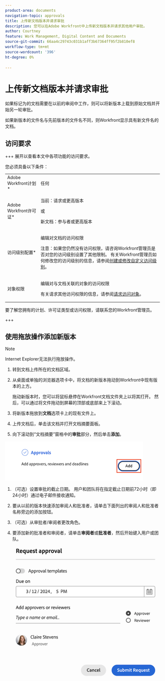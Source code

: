 ```yaml
---
product-area: documents
navigation-topic: approvals
title: 上传新文档版本并请求审批
description: 您可以在Adobe Workfront中上传新文档版本并请求其他用户审批。
author: Courtney
feature: Work Management, Digital Content and Documents
source-git-commit: 66aa4c29743c031b1aff3b67364ff95f2b810ef8
workflow-type: tm+mt
source-wordcount: '396'
ht-degree: 0%

---
```



# 上传新文档版本并请求审批

如果标记为的文档需要在以前的审阅中工作，则可以将新版本上载到原始文档并开始另一轮审批。

如果新版本的文件名与先前版本的文件名不同，则Workfront显示具有新文件名的文档。

## 访问要求

+++ 展开以查看本文中各项功能的访问要求。

您必须具备以下条件：

<table style="table-layout:auto"> 
 <col> 
 </col> 
 <col> 
 </col> 
 <tbody> 
  <tr> 
   <td role="rowheader">Adobe Workfront计划*</td> 
   <td> <p> 任何</p> </td> 
  </tr> 
  <tr> 
   <td role="rowheader">Adobe Workfront许可证*</td> 
   <td> <p>当前：请求或更高版本</p>
   或
   <p>新文档：参与者或更高版本</p> </td> 
  </tr> 
  <tr data-mc-conditions=""> 
   <td role="rowheader">访问级别配置*</td> 
   <td> <p>编辑对文档的访问权限</p> <p>注意：如果您仍然没有访问权限，请咨询Workfront管理员是否对您的访问级别设置了其他限制。 有关Workfront管理员如何修改您的访问级别的信息，请参阅<a href="/help/quicksilver/administration-and-setup/add-users/configure-and-grant-access/create-modify-access-levels.md" class="MCXref xref">创建或修改自定义访问级别</a>。</p> </td> 
  </tr> 
  <tr data-mc-conditions=""> 
   <td role="rowheader">对象权限</td> 
   <td> <p>编辑对与文档关联的对象的访问权限</p> <p>有关请求其他访问权限的信息，请参阅<a href="/help/quicksilver/workfront-basics/grant-and-request-access-to-objects/grant-and-request-access-to-objects.md" class="MCXref xref">请求访问对象</a>。</p> </td> 
  </tr> 
 </tbody> 
</table>

要了解您拥有的计划、许可证类型或访问权限，请联系您的Workfront管理员。

+++

## 使用拖放操作添加新版本

>[!NOTE]
>
>Internet Explorer无法执行拖放操作。

1. 转到文档上传所在的文档区域。
1. 从桌面或单独的浏览器选项卡中，将文档的新版本拖动到Workfront中现有版本的上方。

   拖动新版本时，您可以将鼠标悬停在Workfront文档文件夹上以将其打开。 然后，可以通过将文件拖动到屏幕的顶部或底部来上下滚动。

1. 将新版本拖放到&#x200B;**文档**&#x200B;选项卡上的现有文件上。

1. 上传文档后，单击该文档并打开文档摘要面板。

1. 向下滚动到“文档摘要”窗格中的&#x200B;**审批**&#x200B;部分，然后单击&#x200B;**添加**。

![](assets/doc-summary-add-approvers.png)

1. （可选）设置审批的截止日期。 用户和团队将在指定截止日期前72小时（即24小时）通过电子邮件接收通知。

1. 要从以前的版本快速添加审阅人和批准者，请单击下面列出的审阅人和批准者名称旁边的添加按钮。
   <!--need screenshot when working-->

1. （可选）从审批者/审阅者更改角色。

1. 要添加新的批准者和审阅者，请单击&#x200B;**审阅者**&#x200B;或&#x200B;**批准者**，然后开始键入用户或团队。

   ![](assets/add-approver-and-deadline.png)